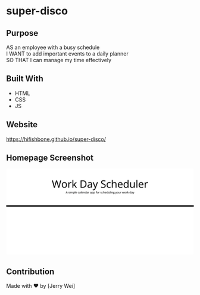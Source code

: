 # super-disco

## Purpose
AS an employee with a busy schedule <br />
I WANT to add important events to a daily planner <br />
SO THAT I can manage my time effectively <br />

## Built With
* HTML
* CSS
* JS

## Website
https://hifishbone.github.io/super-disco/

## Homepage Screenshot
![Alt text](/assets/images/homepage.jpg?raw=true "Homepage")

## Contribution
Made with ❤️ by [Jerry Wei]